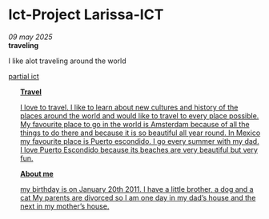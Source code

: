 #  Ict-Project Larissa-ICT
<html lang="en">
  <head>
    <meta charset="UTF-8" />
    <meta name="viewport" content="width=device-width" />
    <!--
      Need a visual blank slate?
      Remove all code in `styles.css`!
    -->
    <link rel="stylesheet" href="styles.css" />
  </head>
  <body>
    <i> 09 may 2025 </i>
    <br> 
    <strong> traveling </strong>
    <br>
    <p> I like alot traveling around the world </p>
    <a href=""> partial ict
    <ul>
    <strong>  Travel  </strong>
      <p> I love to travel. I like to learn about new cultures and history of the places around the world and would like to travel to every place possible. My favourite place to go in the world is Amsterdam because of all the things to do there and because it is so beautiful all year round. In Mexico my favourite place is Puerto escondido. I go every summer with my dad. I love Puerto Escondido because its beaches are very beautiful but very fun. </p>
     <strong>   About me  </strong>  
      <p>  my birthday is on January 20th 2011. I have a little brother, a dog and a cat My parents are divorced so I am one day in my dad’s house and the next in my mother’s house.  </p>
